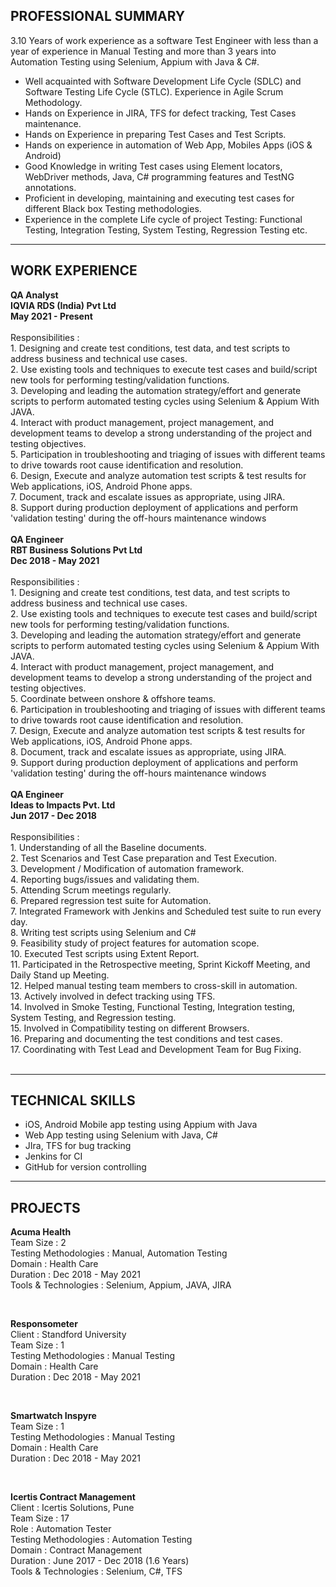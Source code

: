 ## PROFESSIONAL SUMMARY

3.10 Years of work experience as a software Test Engineer with less than a year of experience
in Manual Testing and more than 3 years into Automation Testing using Selenium, Appium with Java
& C#.

* Well acquainted with Software Development Life Cycle (SDLC) and Software Testing Life Cycle (STLC). Experience in Agile Scrum Methodology.
* Hands on Experience in JIRA, TFS for defect tracking, Test Cases maintenance.
* Hands on Experience in preparing Test Cases and Test Scripts.
* Hands on experience in automation of Web App, Mobiles Apps (iOS & Android)
* Good Knowledge in writing Test cases using Element locators, WebDriver methods, Java, C# programming features and TestNG annotations.
* Proficient in developing, maintaining and executing test cases for different Black box Testing methodologies.
* Experience in the complete Life cycle of project Testing: Functional Testing, Integration Testing,
System Testing, Regression Testing etc.

---

## WORK EXPERIENCE

<div>
	<div><span><b>QA Analyst</b></span>
    </div>
	<div>
		<span><b>IQVIA RDS (India) Pvt Ltd</b></span>
	</div>
	<div><b>May 2021 - Present</b></div>
 <div><br>Responsibilities :
<div>1. Designing and create test conditions, test data, and test scripts to address business and technical use cases.</div>
<div>2. Use existing tools and techniques to execute test cases and build/script new tools for performing testing/validation functions.</div>
<div>3. Developing and leading the automation strategy/effort and generate scripts to perform automated testing cycles using Selenium &amp; Appium With JAVA.</div>
<div>4. Interact with product management, project management, and development teams to develop a strong understanding of the project and testing objectives.</div>
<div>5. Participation in troubleshooting and triaging of issues with different teams to drive towards root cause identification and resolution.</div>
<div>6. Design, Execute and analyze automation test scripts &amp; test results for Web applications, iOS, Android Phone apps.</div>
<div>7. Document, track and escalate issues as appropriate, using JIRA.</div>
<div>8. Support during production deployment of applications and perform 'validation testing' during the off-hours maintenance windows</div></div>
</div>
<span>&nbsp;</span>
<div>
	<div><span><b>QA Engineer</b></span>
    </div>
	<div>
		<span><b>RBT Business Solutions Pvt Ltd</b></span>
	</div>
	<div><b>Dec 2018 - May 2021</b></div>
 <div><br>Responsibilities :
<div>1. Designing and create test conditions, test data, and test scripts to address business and technical use cases.</div>
<div>2. Use existing tools and techniques to execute test cases and build/script new tools for performing testing/validation functions.</div>
<div>3. Developing and leading the automation strategy/effort and generate scripts to perform automated testing cycles using Selenium &amp; Appium With JAVA.</div>
<div>4. Interact with product management, project management, and development teams to develop a strong understanding of the project and testing objectives.</div>
<div>5. Coordinate between onshore &amp; offshore teams.</div>
<div>6. Participation in troubleshooting and triaging of issues with different teams to drive towards root cause identification and resolution.</div>
<div>7. Design, Execute and analyze automation test scripts &amp; test results for Web applications, iOS, Android Phone apps.</div>
<div>8. Document, track and escalate issues as appropriate, using JIRA.</div>
<div>9. Support during production deployment of applications and perform 'validation testing' during the off-hours maintenance windows</div></div>
</div>
<span>&nbsp;</span>
<div>
	<div>
		<span><b>QA Engineer</b></span>
	</div>
	<div>
		<span><b>Ideas to Impacts Pvt. Ltd</b></span>
	</div>
	<div><b>Jun 2017 - Dec 2018</b></div>
    <div><br>Responsibilities :
<div>1. Understanding of all the Baseline documents.</div>
<div>2. Test Scenarios and Test Case preparation and Test Execution.</div>
<div>3. Development / Modification of automation framework.</div>
<div>4. Reporting bugs/issues and validating them.</div>
<div>5. Attending Scrum meetings regularly.</div>
<div>6. Prepared regression test suite for Automation.</div>
<div>7. Integrated Framework with Jenkins and Scheduled test suite to run every day.</div>
<div>8. Writing test scripts using Selenium and C#</div>
<div>9. Feasibility study of project features for automation scope.</div>
<div>10. Executed Test scripts using Extent Report.</div>
<div>11. Participated in the Retrospective meeting, Sprint Kickoff Meeting, and Daily Stand up Meeting.</div>
<div>12. Helped manual testing team members to cross-skill in automation.</div>
<div>13. Actively involved in defect tracking using TFS.</div>
<div>14. Involved in Smoke Testing, Functional Testing, Integration testing, System Testing, and Regression testing.</div>
<div>15. Involved in Compatibility testing on different Browsers.</div>
<div>16. Preparing and documenting the test conditions and test cases.</div>
	    <div>17. Coordinating with Test Lead and Development Team for Bug Fixing.</div><br></div>
</div>

---

## TECHNICAL SKILLS
* iOS, Android Mobile app testing using Appium with Java
* Web App testing using Selenium with Java, C#
* JIra, TFS for bug tracking
* Jenkins for CI
* GitHub for version controlling

---

## PROJECTS
<div><b>Acuma Health</b></div>
<div>Team Size : 2</div>
<div>Testing Methodologies : Manual, Automation Testing</div>
<div>Domain : Health Care</div>
<div>Duration : Dec 2018 - May 2021</div>
<div>Tools & Technologies : Selenium, Appium, JAVA, JIRA</div>

<span>&nbsp;</span>

<div><b>Responsometer</b></div>
<div>Client : Standford University</div>
<div>Team Size : 1</div>
<div>Testing Methodologies : Manual Testing</div>
<div>Domain : Health Care</div>
<div>Duration : Dec 2018 - May 2021</div>
	
<span>&nbsp;</span>

<div><b>Smartwatch Inspyre</b></div>
<div>Team Size : 1</div>
<div>Testing Methodologies : Manual Testing</div>
<div>Domain : Health Care</div>
<div>Duration : Dec 2018 - May 2021</div>
	
<span>&nbsp;</span>

<div><b>Icertis Contract Management</b></div>
<div>Client : Icertis Solutions, Pune</div>
<div>Team Size : 17</div>
<div>Role : Automation Tester</div>
<div>Testing Methodologies : Automation Testing</div>
<div>Domain : Contract Management</div>
<div>Duration : June 2017 - Dec 2018 (1.6 Years)</div>
<div>Tools & Technologies : Selenium, C#, TFS</div>
